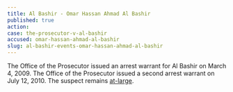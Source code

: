 ```yaml
---
title: Al Bashir - Omar Hassan Ahmad Al Bashir
published: true
action:
case: the-prosecutor-v-al-bashir
accused: omar-hassan-ahmad-al-bashir
slug: al-bashir-events-omar-hassan-ahmad-al-bashir
---
```



The Office of the Prosecutor issued an arrest warrant for Al Bashir on March 4, 2009. The Office of the Prosecutor issued a second arrest warrant on July 12, 2010. The suspect remains [at-large](http://www.theguardian.com/world/2015/apr/27/sudan-bashir-elected-majority-vote).